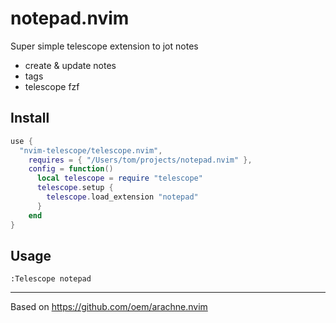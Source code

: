 # notepad.nvim

Super simple telescope extension to jot notes

- create & update notes
- tags
- telescope fzf

## Install

```lua
use {
  "nvim-telescope/telescope.nvim",
    requires = { "/Users/tom/projects/notepad.nvim" },
    config = function()
      local telescope = require "telescope"
      telescope.setup {
        telescope.load_extension "notepad"
      }
    end
}
```

## Usage

`:Telescope notepad`

---

Based on https://github.com/oem/arachne.nvim
